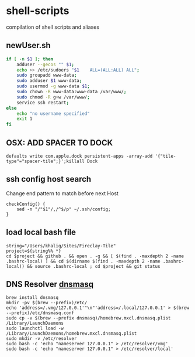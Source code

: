 # shell-scripts
compilation of shell scripts and aliases 

## newUser.sh

``` sh
if [ -n $1 ]; then 
	adduser --gecos "" $1;
	echo >> /etc/sudoers "$1    ALL=(ALL:ALL) ALL";
	sudo groupadd www-data;
	sudo adduser $1 www-data;
	sudo usermod -g www-data $1;
	sudo chown -R www-data:www-data /var/www/;
	sudo chmod -R g+w /var/www/;
	service ssh restart;
else
	echo "no username specified" 
	exit 1
fi
```

## OSX: ADD SPACER TO DOCK

```
defaults write com.apple.dock persistent-apps -array-add '{"tile-type"="spacer-tile";}';killall Dock
```

## ssh config host search
Change end pattern to match before next Host

```
checkConfig() {
	sed -n "/"$1"/,/^$/p" ~/.ssh/config;
}
```

## load local bash file

```
string="/Users/khaliq/Sites/Fireclay-Tile"
project=${string%% *}
cd $project && github . && open . -g && [ $(find . -maxdepth 2 -name .bashrc-local) ] && cd $(dirname $(find . -maxdepth 2 -name .bashrc-local)) && source .bashrc-local ; cd $project && git status
```

## DNS Resolver [dnsmasq](https://echo.co/blog/never-touch-your-local-etchosts-file-os-x-again)

```
brew install dnsmasq
mkdir -pv $(brew --prefix)/etc/
echo 'address=/.vmg/127.0.0.1'"\n"'address=/.local/127.0.0.1' > $(brew --prefix)/etc/dnsmasq.conf
sudo cp -v $(brew --prefix dnsmasq)/homebrew.mxcl.dnsmasq.plist /Library/LaunchDaemons
sudo launchctl load -w /Library/LaunchDaemons/homebrew.mxcl.dnsmasq.plist
sudo mkdir -v /etc/resolver
sudo bash -c 'echo "nameserver 127.0.0.1" > /etc/resolver/vmg'
sudo bash -c 'echo "nameserver 127.0.0.1" > /etc/resolver/local'
```
